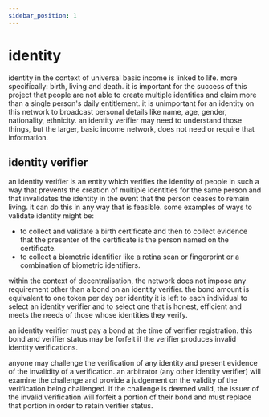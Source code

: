 ```yaml
---
sidebar_position: 1
---
```


# identity

identity in the context of universal basic income is linked to life. more specifically: birth, living and death. it is important for the success of this project that people are not able to create multiple identities and claim more than a single person's daily entitlement. it is unimportant for an identity on this network to broadcast personal details like name, age, gender, nationality, ethnicity. an identity verifier may need to understand those things, but the larger, basic income network, does not need or require that information.

## identity verifier

an identity verifier is an entity which verifies the identity of people in such a way that prevents the creation of multiple identities for the same person and that invalidates the identity in the event that the person ceases to remain living. it can do this in any way that is feasible. some examples of ways to validate identity might be:

- to collect and validate a birth certificate and then to collect evidence that the presenter of the certificate is the person named on the certificate.
- to collect a biometric identifier like a retina scan or fingerprint or a combination of biometric identifiers.

within the context of decentralisation, the network does not impose any requirement other than a bond on an identity verifier. the bond amount is equivalent to one token per day per identity it is left to each individual to select an identity verifier and to select one that is honest, efficient and meets the needs of those whose identities they verify.

an identity verifier must pay a bond at the time of verifier registration. this bond and verifier status may be forfeit if the verifier produces invalid identity verifications.

anyone may challenge the verification of any identity and present evidence of the invalidity of a verification. an arbitrator (any other identity verifier) will examine the challenge and provide a judgement on the validity of the verification being challenged. if the challenge is deemed valid, the issuer of the invalid verification will forfeit a portion of their bond and must replace that portion in order to retain verifier status.
